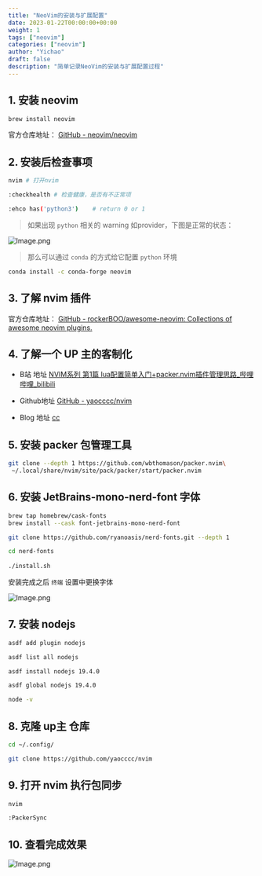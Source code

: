 ```yaml
---
title: "NeoVim的安装与扩展配置"
date: 2023-01-22T00:00:00+00:00
weight: 1
tags: ["neovim"]
categories: ["neovim"]
author: "Yichao"
draft: false
description: "简单记录NeoVim的安装与扩展配置过程"
---
```

## 1. 安装 neovim

```bash
brew install neovim
```
官方仓库地址：
[GitHub - neovim/neovim](https://github.com/neovim/neovim)

<!--more-->

## 2. 安装后检查事项

```bash
nvim # 打开nvim

:checkhealth # 检查健康，是否有不正常项

:ehco has('python3')	# return 0 or 1
```
> 如果出现 `python` 相关的 warning 如provider，下图是正常的状态：

![Image.png](https://res.craft.do/user/full/0911179a-5ddb-abdb-9353-a5ee6fd2eac7/doc/972D8306-B01B-4665-99B5-DC2A76EAEB6B/37CF0403-0B65-4621-B551-080594393D67_2/d1QYMxxHsSWSUyJQK8LiLLMIg6INadPWcGbzPRmI4d0z/Image.png)

> 那么可以通过 `conda`  的方式给它配置 `python` 环境

```bash
conda install -c conda-forge neovim
```

## 3. 了解 nvim 插件
官方仓库地址：
[GitHub - rockerBOO/awesome-neovim: Collections of awesome neovim plugins.](https://github.com/rockerBOO/awesome-neovim)

## 4. 了解一个 UP 主的客制化
   - B站 地址
     [NVIM系列 第1篇 lua配置简单入门+packer.nvim插件管理思路_哔哩哔哩_bilibili](https://www.bilibili.com/video/BV1vv4y1D7mu/?spm_id_from=pageDriver&vd_source=4acd0002587c68d48e302a17df092fe9)

   - Github地址
     [GitHub - yaocccc/nvim](https://github.com/yaocccc/nvim)

   - Blog 地址
     [cc](https://yaocc.cc)

## 5. 安装 packer 包管理工具

```bash
git clone --depth 1 https://github.com/wbthomason/packer.nvim\
 ~/.local/share/nvim/site/pack/packer/start/packer.nvim
```

## 6. 安装 JetBrains-mono-nerd-font 字体

```bash
brew tap homebrew/cask-fonts
brew install --cask font-jetbrains-mono-nerd-font
```

```bash
git clone https://github.com/ryanoasis/nerd-fonts.git --depth 1

cd nerd-fonts
 
./install.sh
```

安装完成之后 `终端` 设置中更换字体

![Image.png](https://res.craft.do/user/full/0911179a-5ddb-abdb-9353-a5ee6fd2eac7/doc/972D8306-B01B-4665-99B5-DC2A76EAEB6B/3462E238-A221-4FDD-857E-25AEF613DF5E_2/PCtNeZ8SgF74q856rtrhvTmM1uNwKdH2zMVgR2cKOSMz/Image.png)

## 7. 安装 nodejs

```bash
asdf add plugin nodejs

asdf list all nodejs

asdf install nodejs 19.4.0

asdf global nodejs 19.4.0

node -v
```

## 8. 克隆 up主 仓库

```bash
cd ~/.config/

git clone https://github.com/yaocccc/nvim
```

## 9. 打开 nvim 执行包同步

```bash
nvim

:PackerSync
```

## 10. 查看完成效果

![Image.png](https://res.craft.do/user/full/0911179a-5ddb-abdb-9353-a5ee6fd2eac7/doc/972D8306-B01B-4665-99B5-DC2A76EAEB6B/2EC81812-DDD5-4E9B-9144-F9C544B50986_2/MY5kuG2qr2UCecstd8kSuAecy0T1gtDlbf9eVAJcY9sz/Image.png)


